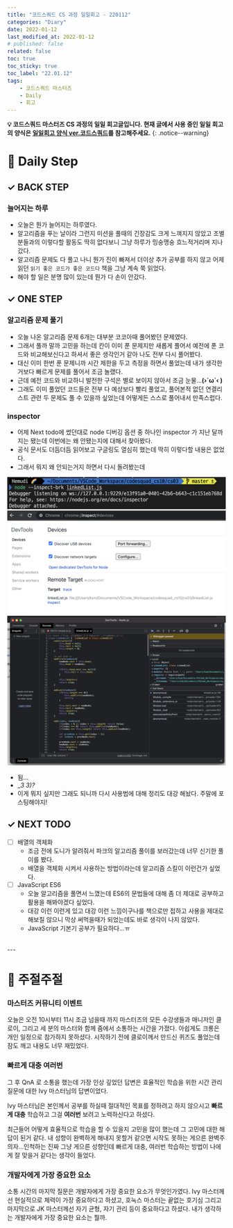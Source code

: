 ```yaml
---
title: "코드스쿼드 CS 과정 일일회고 - 220112"
categories: "Diary"
date: 2022-01-12
last_modified_at: 2022-01-12
# published: false
related: false
toc: true
toc_sticky: true
toc_label: "22.01.12"
tags:
    - 코드스쿼드 마스터즈
    - Daily
    - 회고
---
```

__💡 코드스쿼드 마스터즈 CS 과정의 일일 회고글입니다. 현재 글에서 사용 중인 일일 회고의 양식은 [<U>일일회고 양식 ver.코드스쿼드</U>](https://hemudi.github.io/diary/daily-retrospective-form/)를 참고해주세요.__
{: .notice--warning}

# __💭 Daily Step__
## __✓ BACK STEP__
### __늘어지는 하루__
- 오늘은 뭔가 늘어지는 하루였다.
- 알고리즘을 푸는 날이라 그런지 미션을 풀때의 긴장감도 크게 느껴지지 않았고 조별 분들과의 이렇다할 활동도 딱히 없다보니 그냥 하루가 밍숭맹숭 흐느적거리며 지나갔다.
- 알고리즘 문제도 다 풀고 나니 뭔가 진이 빠져서 더이상 추가 공부를 하지 않고 어제 읽던 `읽기 좋은 코드가 좋은 코드다` 책을 그냥 계속 쭉 읽었다.
- 해야 할 일은 분명 많이 있는데 뭔가 다 손이 안갔다.

## __✓ ONE STEP__
### __알고리즘 문제 풀기__
- 오늘 나온 알고리즘 문제 6개는 대부분 코코아때 풀어봤던 문제였다.
- 그래서 풀까 말까 고민을 하는데 칸이 이미 푼 문제지만 새롭게 풀어서 예전에 푼 코드와 비교해보신다고 하셔서 좋은 생각인거 같아 나도 전부 다시 풀어봤다.
- 대신 이미 한번 푼 문제니까 시간 제한을 두고 측정을 하면서 풀었는데 내가 생각한거보다 빠르게 문제를 풀어서 조금 놀랬다.
- 근데 예전 코드와 비교하니 발전한 구석은 별로 보이지 않아서 조금 눈물...__(›´ω`‹ )__
- 그래도 이미 풀었던 코드들은 전부 다 예상보다 빨리 풀었고, 풀어본적 없던 연결리스트 관련 두 문제도 풀 수 있을까 싶었는데 어떻게든 스스로 풀어내서 만족스럽다.

### __inspector__
- 어제 Next todo에 썼던대로 node 디버깅 옵션 중 하나인 inspector 가 지난 달까지는 됐는데 이번에는 왜 안됐는지에 대해서 찾아봤다.
- 공식 문서도 더듬더듬 읽어보고 구글링도 열심히 했는데 딱히 이렇다할 내용은 없었다.
- 그래서 뭐지 왜 안되는거지 하면서 다시 돌려봤는데

![](../../../assets/images/node_inspector_1.png)
![](../../../assets/images/node_inspector_2.png)
![](../../../assets/images/node_inspector_3.png)

- 됨...
- __3 _3)?__
- 이게 뭐지 싶지만 그래도 되니까 다시 사용법에 대해 정리도 대강 해놨다. 주말에 포스팅해야지!

## __✓ NEXT TODO__
- [ ] 배열의 객체화
  - 조금 전에 도니가 알려줘서 파크의 알고리즘 풀이를 보러갔는데 너무 신기한 풀이를 봤다.
  - 배열을 객체화 시켜서 사용하는 방법이라는데 알고리즘 스킬이 이런건가 싶었다.
- [ ] JavaScript ES6
  - 오늘 알고리즘을 풀면서 느꼈는데 ES6의 문법들에 대해 좀 더 제대로 공부하고 활용을 해봐야겠다 싶었다.
  - 대강 이런 이런게 있고 대강 이런 느낌이구나를 책으로만 접하고 사용을 제대로 해보질 않으니 막상 써먹을때가 되었는데도 바로 생각이 나지 않았다.
  - JavaScript 기본기 공부가 필요하다...ㅠ
  
<br>
---
<br>

# __💬 주절주절__
### __마스터즈 커뮤니티 이벤트__
오늘은 오전 10시부터 11시 조금 넘을때 까지 마스터즈의 모든 수강생들과 매니저인 클로이, 그리고 세 분의 마스터와 함께 줌에서 소통하는 시간을 가졌다. 아쉽게도 크롱은 개인 일정으로 참가하지 못하셨다. 시작하기 전에 클로이께서 만드신 퀴즈도 풀었는데 잠도 깨고 내용도 너무 재밌었다.  

### __빠르게 대충 여러번__
그 후 QnA 로 소통을 했는데 가장 인상 깊었던 답변은 효율적인 학습을 위한 시간 관리 질문에 대한 Ivy 마스터님의 답변이었다.  

Ivy 마스터님은 본인께서 공부를 하실때 절대적인 목표를 정하려고 하지 않으시고 __빠르게 대충__ 학습하고 그걸 __여러번__ 보려고 노력하신다고 하셨다.  

최근들어 어떻게 효율적으로 학습을 할 수 있을지 고민을 많이 했는데 그 고민에 대한 해답이 된거 같다. 내 성향이 완벽하게 해내지 못할거 같으면 시작도 못하는 게으른 완벽주의자...인척하는 진짜 그냥 게으른 성향인데 빠르게 대충, 여러번 학습하는 방법이 나에게 잘 맞을거 같다는 생각이 들었다.  

### __개발자에게 가장 중요한 요소__
소통 시간의 마지막 질문은 개발자에게 가장 중요한 요소가 무엇인가였다. Ivy 마스터께선 현실적으로 체력이 가장 중요하다고 하셨고, 호눅스 마스터는 끝없는 호기심 그리고 마지막으로 JK 마스터께선 자기 균형, 자기 관리 등이 중요하다고 하셨다. 내가 생각하는 개발자에게 가장 중요한 요소는 뭘까.  